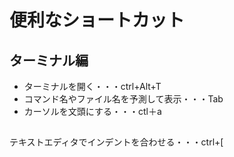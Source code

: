 # 便利なショートカット

## ターミナル編
- ターミナルを開く・・・ctrl+Alt+T
- コマンド名やファイル名を予測して表示・・・Tab
- カーソルを文頭にする・・・ctl＋a

## 
テキストエディタでインデントを合わせる・・・ctrl+[
